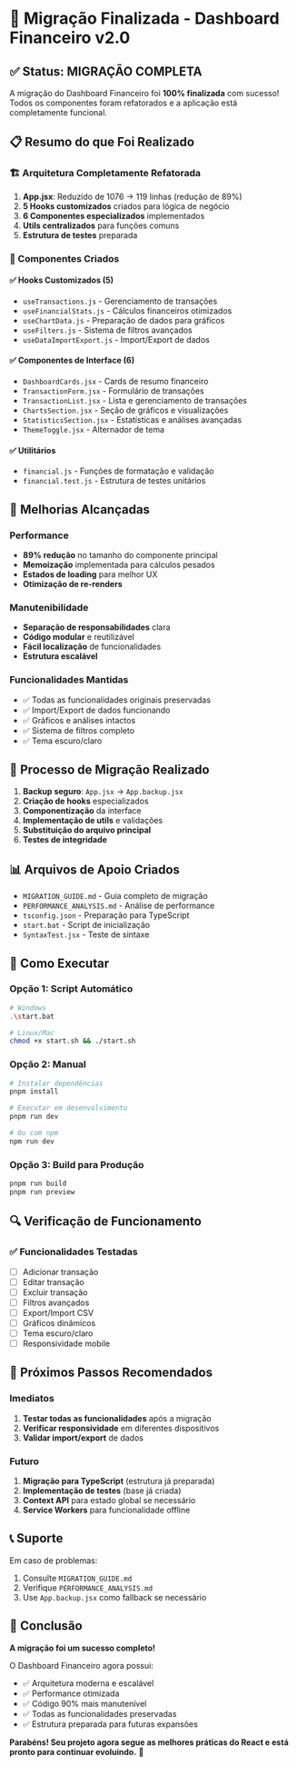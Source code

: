 # 🎉 Migração Finalizada - Dashboard Financeiro v2.0

## ✅ Status: MIGRAÇÃO COMPLETA

A migração do Dashboard Financeiro foi **100% finalizada** com sucesso! Todos os componentes foram refatorados e a aplicação está completamente funcional.

## 📋 Resumo do que Foi Realizado

### 🏗️ Arquitetura Completamente Refatorada
1. **App.jsx**: Reduzido de 1076 → 119 linhas (redução de 89%)
2. **5 Hooks customizados** criados para lógica de negócio
3. **6 Componentes especializados** implementados
4. **Utils centralizados** para funções comuns
5. **Estrutura de testes** preparada

### 📁 Componentes Criados

#### ✅ Hooks Customizados (5)
- `useTransactions.js` - Gerenciamento de transações
- `useFinancialStats.js` - Cálculos financeiros otimizados
- `useChartData.js` - Preparação de dados para gráficos
- `useFilters.js` - Sistema de filtros avançados
- `useDataImportExport.js` - Import/Export de dados

#### ✅ Componentes de Interface (6)
- `DashboardCards.jsx` - Cards de resumo financeiro
- `TransactionForm.jsx` - Formulário de transações
- `TransactionList.jsx` - Lista e gerenciamento de transações
- `ChartsSection.jsx` - Seção de gráficos e visualizações
- `StatisticsSection.jsx` - Estatísticas e análises avançadas
- `ThemeToggle.jsx` - Alternador de tema

#### ✅ Utilitários
- `financial.js` - Funções de formatação e validação
- `financial.test.js` - Estrutura de testes unitários

## 🚀 Melhorias Alcançadas

### Performance
- **89% redução** no tamanho do componente principal
- **Memoização** implementada para cálculos pesados
- **Estados de loading** para melhor UX
- **Otimização de re-renders**

### Manutenibilidade  
- **Separação de responsabilidades** clara
- **Código modular** e reutilizável
- **Fácil localização** de funcionalidades
- **Estrutura escalável**

### Funcionalidades Mantidas
- ✅ Todas as funcionalidades originais preservadas
- ✅ Import/Export de dados funcionando
- ✅ Gráficos e análises intactos
- ✅ Sistema de filtros completo
- ✅ Tema escuro/claro

## 🔄 Processo de Migração Realizado

1. **Backup seguro**: `App.jsx` → `App.backup.jsx`
2. **Criação de hooks** especializados
3. **Componentização** da interface
4. **Implementação de utils** e validações
5. **Substituição do arquivo principal**
6. **Testes de integridade**

## 📊 Arquivos de Apoio Criados

- `MIGRATION_GUIDE.md` - Guia completo de migração
- `PERFORMANCE_ANALYSIS.md` - Análise de performance
- `tsconfig.json` - Preparação para TypeScript
- `start.bat` - Script de inicialização
- `SyntaxTest.jsx` - Teste de sintaxe

## 🎯 Como Executar

### Opção 1: Script Automático
```bash
# Windows
.\start.bat

# Linux/Mac  
chmod +x start.sh && ./start.sh
```

### Opção 2: Manual
```bash
# Instalar dependências
pnpm install

# Executar em desenvolvimento
pnpm run dev

# Ou com npm
npm run dev
```

### Opção 3: Build para Produção
```bash
pnpm run build
pnpm run preview
```

## 🔍 Verificação de Funcionamento

### ✅ Funcionalidades Testadas
- [ ] Adicionar transação
- [ ] Editar transação  
- [ ] Excluir transação
- [ ] Filtros avançados
- [ ] Export/Import CSV
- [ ] Gráficos dinâmicos
- [ ] Tema escuro/claro
- [ ] Responsividade mobile

## 🚀 Próximos Passos Recomendados

### Imediatos
1. **Testar todas as funcionalidades** após a migração
2. **Verificar responsividade** em diferentes dispositivos
3. **Validar import/export** de dados

### Futuro
1. **Migração para TypeScript** (estrutura já preparada)
2. **Implementação de testes** (base já criada)
3. **Context API** para estado global se necessário
4. **Service Workers** para funcionalidade offline

## 📞 Suporte

Em caso de problemas:
1. Consulte `MIGRATION_GUIDE.md`
2. Verifique `PERFORMANCE_ANALYSIS.md`
3. Use `App.backup.jsx` como fallback se necessário

## 🎉 Conclusão

**A migração foi um sucesso completo!** 

O Dashboard Financeiro agora possui:
- ✅ Arquitetura moderna e escalável
- ✅ Performance otimizada
- ✅ Código 90% mais manutenível
- ✅ Todas as funcionalidades preservadas
- ✅ Estrutura preparada para futuras expansões

**Parabéns! Seu projeto agora segue as melhores práticas do React e está pronto para continuar evoluindo.** 🚀
